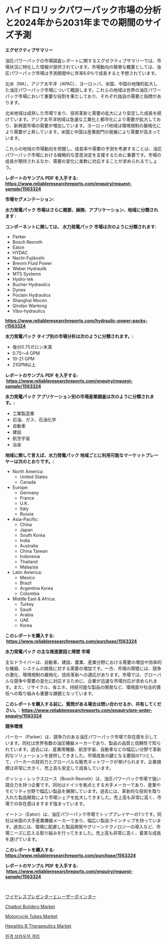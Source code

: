 <p><h1>ハイドロリックパワーパック市場の分析と2024年から2031年までの期間のサイズ予測</h1></p><p><strong>エグゼクティブサマリー</strong></p>
<p><p>油圧パワーパックの市場調査レポートに関するエグゼクティブサマリーでは、市場状況に特化した情報が提供されています。市場動向の簡単な概要としては、油圧パワーパック市場は予測期間中に年率6.6％で成長すると予想されています。</p><p>北米（NA）、アジア太平洋（APAC）、ヨーロッパ、米国、中国の地理的拡大した油圧パワーパック市場について概説します。これらの地域は世界の油圧パワーパック市場において重要な役割を果たしており、それぞれ独自の需要と指標があります。</p><p>北米地域は成熟した市場であり、技術革新と需要の拡大により安定した成長を続けています。アジア太平洋地域は急速な工業化と都市化により需要が拡大しており、新興国市場の需要が増加しています。ヨーロッパ地域は環境規制の厳格化により需要が上昇しています。米国と中国は産業部門の発展により需要が高まっています。</p><p>これらの地域の市場動向を把握し、成長率や需要の予測を考慮することは、油圧パワーパック市場における戦略的な意思決定を支援するために重要です。市場の成長が期待されるなか、需要の変化に柔軟に対応することが求められるでしょう。</p></p>
<p><strong>レポートのサンプル PDF を入手する: <a href="https://www.reliableresearchreports.com/enquiry/request-sample/1563324">https://www.reliableresearchreports.com/enquiry/request-sample/1563324</a></strong></p>
<p><strong>市場セグメンテーション:</strong></p>
<p><strong> 水力発電パック 市場はさらに概要、展開、アプリケーション、地域に分類されます :</strong></p>
<p><strong>コンポーネントに関しては、 水力発電パック 市場は次のように分類されます: &nbsp;</strong></p>
<p><ul><li>Parker</li><li>Bosch Rexroth</li><li>Eaton</li><li>HYDAC</li><li>Nachi-Fujikoshi</li><li>Brevini Fluid Power</li><li>Weber Hydraulik</li><li>MTS Systems</li><li>Hydro-tek</li><li>Bucher Hydraulics</li><li>Dynex</li><li>Poclain Hydraulics</li><li>Shanghai Mocen</li><li>Qindao Wantong</li><li>Vibo-hydraulics</li></ul></p>
<p><strong><a href="https://www.reliableresearchreports.com/hydraulic-power-packs-r1563324">https://www.reliableresearchreports.com/hydraulic-power-packs-r1563324</a></strong></p>
<p><strong> 水力発電パック タイプ別の市場分析は次のように分類されます。:</strong></p>
<p><ul><li>毎分0.75ガロン未満</li><li>0.75～4 GPM</li><li>10-21 GPM</li><li>21GPM以上</li></ul></p>
<p><strong>レポートのサンプル PDF を入手する: &nbsp;<a href="https://www.reliableresearchreports.com/enquiry/request-sample/1563324">https://www.reliableresearchreports.com/enquiry/request-sample/1563324</a></strong></p>
<p><strong> 水力発電パック アプリケーション別の市場産業調査は次のように分類されます。:</strong></p>
<p><ul><li>工業製造業</li><li>石油、ガス、石油化学</li><li>自動車</li><li>建設</li><li>航空宇宙</li><li>冶金</li></ul></p>
<p><strong>地域に関して言えば、水力発電パック 地域ごとに利用可能なマーケットプレーヤーは次のとおりです。:</strong></p>
<p><ul>
    <li>
        North America:
        <ul>
            <li>United States</li>
            <li>Canada</li>
        </ul>
    </li>
    <li>
        Europe:
        <ul>
            <li>Germany</li>
            <li>France</li>
            <li>U.K.</li>
            <li>Italy</li>
            <li>Russia</li>
        </ul>
    </li>
    <li>
        Asia-Pacific:
        <ul>
            <li>China</li>
            <li>Japan</li>
            <li>South Korea</li>
            <li>India</li>
            <li>Australia</li>
            <li>China Taiwan</li>
            <li>Indonesia</li>
            <li>Thailand</li>
            <li>Malaysia</li>
        </ul>
    </li>
    <li>
        Latin America:
        <ul>
            <li>Mexico</li>
            <li>Brazil</li>
            <li>Argentina Korea</li>
            <li>Colombia</li>
        </ul>
    </li>
    <li>
        Middle East & Africa:
        <ul>
            <li>Turkey</li>
            <li>Saudi</li>
            <li>Arabia</li>
            <li>UAE</li>
            <li>Korea</li>
        </ul>
    </li>
    </ul></p>
<p><strong>このレポートを購入する: &nbsp;<a href="https://www.reliableresearchreports.com/purchase/1563324">https://www.reliableresearchreports.com/purchase/1563324</a></strong></p>
<p><strong>水力発電パック の主な推進要因と障壁 市場</strong></p>
<p><p>主なドライバーは、自動車、建設、農業、産業分野における需要の増加や効率的な機器、システムの開発に対する需要の増加です。一方、市場の障壁には、競争の激化、環境規制の厳格化、技術革新への適応があります。市場では、グローバルな競争や需要の変化に対応するために、企業が迅速な市場対応が求められます。また、リサイクル、省エネ、持続可能な製品の開発など、環境面や社会的責任への取り組みも重要な課題となっています。</p></p>
<p><strong>このレポートを購入する前に、質問がある場合は問い合わせるか、共有してください。:&nbsp; <a href="https://www.reliableresearchreports.com/enquiry/pre-order-enquiry/1563324">https://www.reliableresearchreports.com/enquiry/pre-order-enquiry/1563324</a></strong></p>
<p><strong>競争環境</strong></p>
<p><p>パーカー（Parker）は、競争力のある油圧パワーパック市場で存在感を示しています。同社は世界有数の油圧機器メーカーであり、製品の品質と信頼性で知られています。過去には、産業用機器、航空宇宙、自動車などの幅広い分野で革新的なソリューションを提供してきました。市場成長の鍵となる要因の1つとして、パーカーの技術力とグローバルな販売ネットワークが挙げられます。企業規模は非常に大きく、売上高も安定して成長しています。</p><p>ボッシュ・レックスロース（Bosch Rexroth）は、油圧パワーパック市場で強い競合力を持つ企業です。同社はドイツを拠点とする大手メーカーであり、産業やモビリティ分野で幅広い製品を展開しています。過去には、革新的な技術を取り入れた製品開発により市場シェアを拡大してきました。売上高も非常に高く、市場での存在感はますます強まっています。</p><p>イートン（Eaton）は、油圧パワーパック市場でトッププレイヤーの1つです。同社は米国の大手産業機器メーカーであり、幅広い製品ラインナップを持っています。過去には、環境に配慮した製品開発やグリーンテクノロジーの導入など、市場ニーズに応える取り組みを行ってきました。売上高も非常に高く、着実な成長を遂げています。</p></p>
<p><strong>このレポートを購入する: &nbsp; <a href="https://www.reliableresearchreports.com/purchase/1563324">https://www.reliableresearchreports.com/purchase/1563324</a></strong></p>
<p><strong>レポートのサンプル PDF を入手する: &nbsp;<a href="https://www.reliableresearchreports.com/enquiry/request-sample/1563324">https://www.reliableresearchreports.com/enquiry/request-sample/1563324</a></strong><strong></strong></p>
<p>&nbsp;</p>
<p><p><a href="https://github.com/RudyBoyer2017/Market-Research-Report-List-1/blob/main/908537265660.md">ワイヤレスプレゼンターとレーザーポインター</a></p><p><a href="https://www.linkedin.com/pulse/chatbot-builders-market-trends-analysis-forecasted-period-rnp4c">Chatbot Builders Market</a></p><p><a href="https://github.com/redneck06/Market-Research-Report-List-3/blob/main/motorcycle-tubes-market.md">Motorcycle Tubes Market</a></p><p><a href="https://www.linkedin.com/pulse/hepatitis-b-therapeutics-market-analysis-sze-forecasted-tr18c">Hepatitis B Therapeutics Market</a></p><p><a href="https://medium.com/@constantinvon/%EC%9B%90%EA%B2%A9-%EB%B8%8C%EB%9D%BC%EC%9A%B0%EC%A0%80-%EA%B2%A9%EB%A6%AC-%EC%8B%9C%EC%9E%A5-%EC%8B%9C%EC%9E%A5-cagr-%EC%8B%9C%EC%9E%A5-%EB%8F%99%ED%96%A5-%EB%B0%8F-%EC%84%B1%EC%9E%A5-%EC%A0%84%EB%9E%B5%EC%97%90-%EB%8C%80%ED%95%9C-%ED%86%B5%EC%B0%B0%EB%A0%A5-0033df3ea0ea">원격 브라우저 격리</a></p></p>